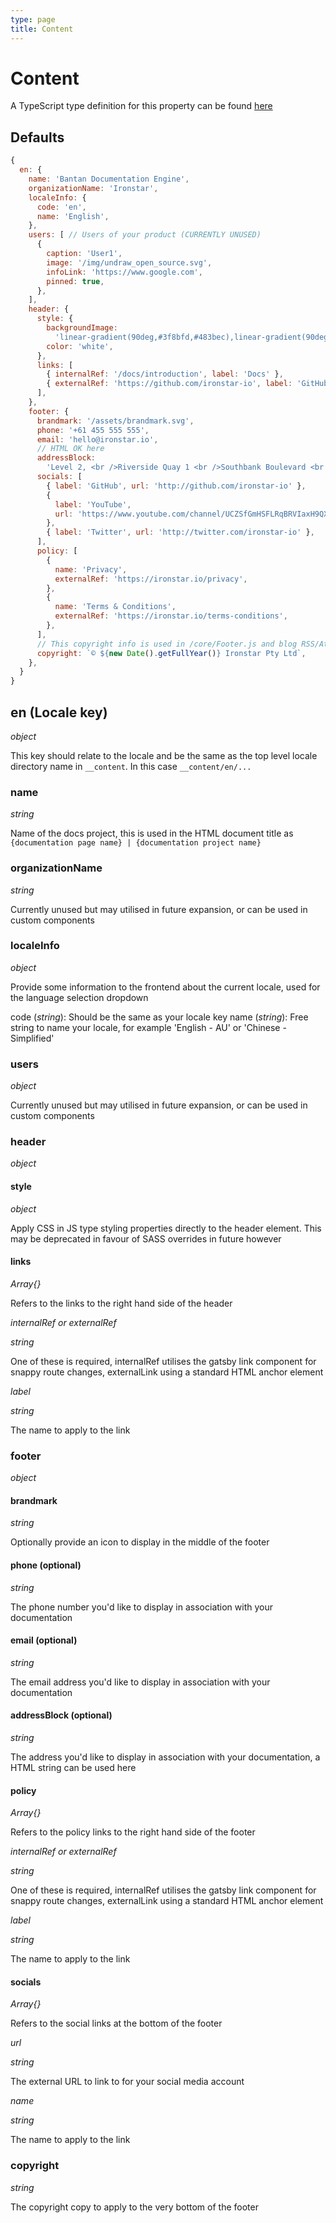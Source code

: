 ```yaml
---
type: page
title: Content
---
```


# Content

A TypeScript type definition for this property can be found [here](https://github.com/ironstar-io/bantan-docs-engine/blob/master/src/types.ts)

## Defaults

```js
{
  en: {
    name: 'Bantan Documentation Engine',
    organizationName: 'Ironstar',
    localeInfo: {
      code: 'en',
      name: 'English',
    },
    users: [ // Users of your product (CURRENTLY UNUSED)
      {
        caption: 'User1',
        image: '/img/undraw_open_source.svg',
        infoLink: 'https://www.google.com',
        pinned: true,
      },
    ],
    header: {
      style: {
        backgroundImage:
          'linear-gradient(90deg,#3f8bfd,#483bec),linear-gradient(90deg,#483bec,#483bec)',
        color: 'white',
      },
      links: [
        { internalRef: '/docs/introduction', label: 'Docs' },
        { externalRef: 'https://github.com/ironstar-io', label: 'GitHub' },
      ],
    },
    footer: {
      brandmark: '/assets/brandmark.svg',
      phone: '+61 455 555 555',
      email: 'hello@ironstar.io',
      // HTML OK here
      addressBlock:
        'Level 2, <br />Riverside Quay 1 <br />Southbank Boulevard <br />Southbank VIC 3006',
      socials: [
        { label: 'GitHub', url: 'http://github.com/ironstar-io' },
        {
          label: 'YouTube',
          url: 'https://www.youtube.com/channel/UCZSfGmHSFLRqBRVIaxH9QXw',
        },
        { label: 'Twitter', url: 'http://twitter.com/ironstar-io' },
      ],
      policy: [
        {
          name: 'Privacy',
          externalRef: 'https://ironstar.io/privacy',
        },
        {
          name: 'Terms & Conditions',
          externalRef: 'https://ironstar.io/terms-conditions',
        },
      ],
      // This copyright info is used in /core/Footer.js and blog RSS/Atom feeds.
      copyright: `© ${new Date().getFullYear()} Ironstar Pty Ltd`,
    },
  }
}
```

## en (Locale key)

_object_

This key should relate to the locale and be the same as the top level locale directory name in `__content`.
In this case `__content/en/...`

### name

_string_

Name of the docs project, this is used in the HTML document title as `{documentation page name} | {documentation project name}`

### organizationName

_string_

Currently unused but may utilised in future expansion, or can be used in custom components

### localeInfo

_object_

Provide some information to the frontend about the current locale, used for the language selection dropdown

code (_string_): Should be the same as your locale key
name (_string_): Free string to name your locale, for example 'English - AU' or 'Chinese - Simplified'

### users

_object_

Currently unused but may utilised in future expansion, or can be used in custom components

### header

_object_

#### style

_object_

Apply CSS in JS type styling properties directly to the header element. This may be deprecated in favour of
SASS overrides in future however

#### links

_Array{}_

Refers to the links to the right hand side of the header

_internalRef or externalRef_

_string_

One of these is required, internalRef utilises the gatsby link component for snappy route changes, externalLink using
a standard HTML anchor element

_label_

_string_

The name to apply to the link

### footer

_object_

#### brandmark

_string_

Optionally provide an icon to display in the middle of the footer

#### phone (optional)

_string_

The phone number you'd like to display in association with your documentation

#### email (optional)

_string_

The email address you'd like to display in association with your documentation

#### addressBlock (optional)

_string_

The address you'd like to display in association with your documentation, a HTML string can be used here

#### policy

_Array{}_

Refers to the policy links to the right hand side of the footer

_internalRef or externalRef_

_string_

One of these is required, internalRef utilises the gatsby link component for snappy route changes, externalLink using
a standard HTML anchor element

_label_

_string_

The name to apply to the link

#### socials

_Array{}_

Refers to the social links at the bottom of the footer

_url_

_string_

The external URL to link to for your social media account

_name_

_string_

The name to apply to the link

### copyright

_string_

The copyright copy to apply to the very bottom of the footer
